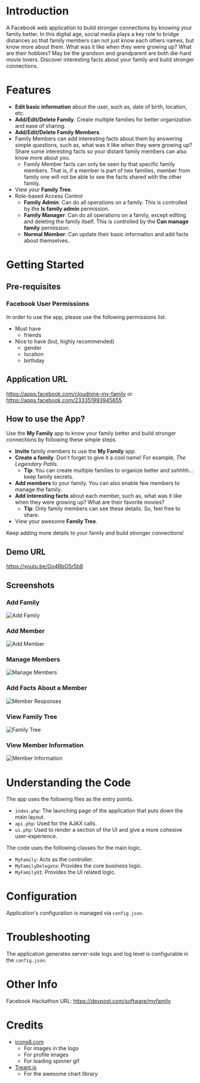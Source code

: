 # Introduction

A Facebook web application to build stronger connections by knowing your family better. In this digital age, social media plays a key role to bridge distances so that family members can not just know each others names, but know more about them. What was it like when they were growing up? What are their hobbies? May be the grandson and grandparent are both die-hard movie lovers. Discover interesting facts about your family and build stronger connections.

# Features

- **Edit basic information** about the user, such as, date of birth, location, etc.
- **Add/Edit/Delete Family**. Create multiple families for better organization and ease of sharing.
- **Add/Edit/Delete Family Members**.
- Family Members can add interesting facts about them by answering simple questions, such as, what was it like when they were growing up? Share some interesting facts so your distant family members can also know more about you.
  - Family Member facts can only be seen by that specific family members. That is, if a member is part of two families, member from family one will not be able to see the facts shared with the other family. 
- View your **Family Tree**.
- Role-based Access Control
  - **Family Admin**: Can do all operations on a family. This is controlled by the **Is family admin** permission.
  - **Family Manager**: Can do all operations on a family, except editing and deleting the family itself. This is controlled by the **Can manage family** permission.
  - **Normal Member**: Can update their basic information and add facts about themselves.

# Getting Started

## Pre-requisites

### Facebook User Permissions
In order to use the app, please use the following permissions list.
- Must have
  - friends
- Nice to have (but, highly recommended)
  - gender
  - location
  - birthday 

## Application URL
https://apps.facebook.com/cloudnine-my-family
or
https://apps.facebook.com/233351993945655

## How to use the App?
Use the **My Family** app to know your family better and build stronger connections by following these simple steps.
- **Invite** family members to use the **My Family** app.
- **Create a family**. Don't forget to give it a cool name! For example, *The Legendary Patils*.
  - __Tip__: You can create multiple families to organize better and sshhhh... keep family secrets.
- **Add members** to your family. You can also enable few members to manage the family.
- **Add interesting facts** about each member, such as, what was it like when they were growing up? What are their favorite movies?
  - __Tip__: Only family members can see these details. So, feel free to share.
- View your awesome **Family Tree**.

Keep adding more details to your family and build stronger connections!

## Demo URL
https://youtu.be/Go4RbO5r5b8

## Screenshots

### Add Family

![Add Family](/images/screenshots/Add_Family.png?raw=true "Add Family")

### Add Member

![Add Member](/images/screenshots/Add_Member.png?raw=true "Add Member")

### Manage Members

![Manage Members](/images/screenshots/Manage_Members.png?raw=true "Manage Members")

### Add Facts About a Member

![Member Responses](/images/screenshots/Member_Responses.png?raw=true "Member Responses")

### View Family Tree

![Family Tree](/images/screenshots/User_Family_Tree.png?raw=true "Family Tree")

### View Member Information

![Member Information](/images/screenshots/Member_Info.png?raw=true "Member Information")

# Understanding the Code

The app uses the following files as the entry points.
- `index.php`: The launching page of the application that puts down the main layout.
- `api.php`: Used for the AJAX calls.
- `ui.php`: Used to render a section of the UI and give a more cohesive user-experience.

The code uses the following classes for the main logic.
- `MyFamily`: Acts as the controller.
- `MyFamilyDelegate`: Provides the core business logic.
- `MyFamilyUI`: Provides the UI related logic.

# Configuration

Application's configuration is managed via `config.json`.

# Troubleshooting

The application generates server-side logs and log level is configurable in the `config.json`.

# Other Info
Facebook Hackathon URL: https://devpost.com/software/myfamily

# Credits

- [icons8.com](https://icons8.com)
  - For images in the logo
  - For profile images
  - For loading spinner gif
- [Treant.js](http://fperucic.github.io/treant-js)
  - For the awesome chart library
